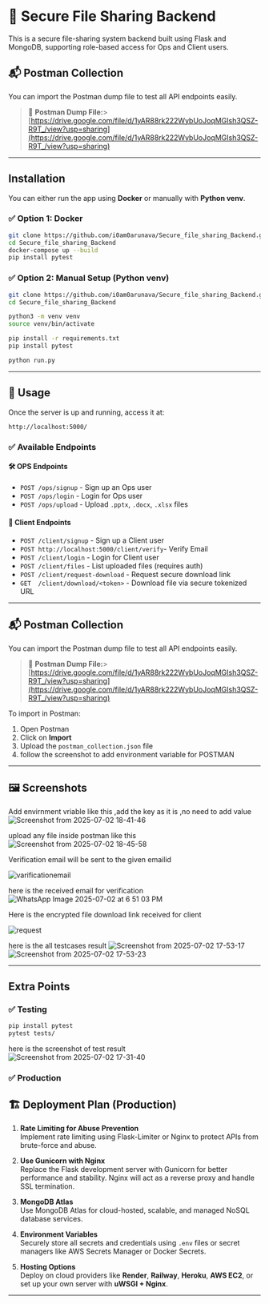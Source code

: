 # 🔐 Secure File Sharing Backend

This is a secure file-sharing system backend built using Flask and MongoDB, supporting role-based access for Ops and Client users.

## 📬 Postman Collection

You can import the Postman dump file to test all API endpoints easily.


> 📁 **Postman Dump File:**>
> [https://drive.google.com/file/d/1yAR88rk222WybUoJoqMGIsh3QSZ-R9T_/view?usp=sharing](https://drive.google.com/file/d/1yAR88rk222WybUoJoqMGIsh3QSZ-R9T_/view?usp=sharing)

---

## Installation

You can either run the app using **Docker** or manually with **Python venv**.

### ✅ Option 1: Docker

```bash
git clone https://github.com/i0am0arunava/Secure_file_sharing_Backend.git
cd Secure_file_sharing_Backend
docker-compose up --build
pip install pytest
```

### ✅ Option 2: Manual Setup (Python venv)

```bash
git clone https://github.com/i0am0arunava/Secure_file_sharing_Backend.git
cd Secure_file_sharing_Backend

python3 -m venv venv
source venv/bin/activate

pip install -r requirements.txt
pip install pytest

python run.py
```

---

## 📌 Usage

Once the server is up and running, access it at:

```
http://localhost:5000/
```

### ✅ Available Endpoints

#### 🛠️ OPS Endpoints
- `POST /ops/signup` - Sign up an Ops user
- `POST /ops/login` - Login for Ops user
- `POST /ops/upload` - Upload `.pptx`, `.docx`, `.xlsx` files

#### 👤 Client Endpoints
- `POST /client/signup` - Sign up a Client user
- `POST http://localhost:5000/client/verify`- Verify Email
- `POST /client/login` - Login for Client user
- `POST /client/files` - List uploaded files (requires auth)
- `POST /client/request-download` - Request secure download link
- `GET  /client/download/<token>` - Download file via secure tokenized URL

---

## 📬 Postman Collection

You can import the Postman dump file to test all API endpoints easily.


> 📁 **Postman Dump File:**>
> [https://drive.google.com/file/d/1yAR88rk222WybUoJoqMGIsh3QSZ-R9T_/view?usp=sharing](https://drive.google.com/file/d/1yAR88rk222WybUoJoqMGIsh3QSZ-R9T_/view?usp=sharing)

To import in Postman:
1. Open Postman
2. Click on **Import**
3. Upload the `postman_collection.json` file
4. follow the screenshot to add environment variable for POSTMAN

---

## 🖼️ Screenshots

Add envirnment vriable like this ,add the key as it is ,no need to add value 
![Screenshot from 2025-07-02 18-41-46](https://github.com/user-attachments/assets/9c84b50d-23be-4c25-927b-22e3f3fbfd39)


upload any file inside postman like this 
![Screenshot from 2025-07-02 18-45-58](https://github.com/user-attachments/assets/9f5c0b74-6a4c-42a2-9e27-9884068214bd)

Verification email will be sent to the given emailid

![varificationemail](https://github.com/user-attachments/assets/550c0f62-445a-427d-bd7d-8a0743885083)

here is the received email for verification 
![WhatsApp Image 2025-07-02 at 6 51 03 PM](https://github.com/user-attachments/assets/a3637e89-1c35-459e-a4ad-259e718caa01)

Here is the encrypted file download link received for client

![request](https://github.com/user-attachments/assets/fed1d449-f566-4104-adbd-5f0402f984f3)

here is the all testcases result
![Screenshot from 2025-07-02 17-53-17](https://github.com/user-attachments/assets/e45c2da2-f63c-4a5b-ae11-0773f64aeb23)
![Screenshot from 2025-07-02 17-53-23](https://github.com/user-attachments/assets/4f2d55eb-ce4f-488b-8d8a-13409c651614)




---

## Extra Points

### ✅ Testing

```bash
pip install pytest
pytest tests/
```
here is the screenshot of test result 
![Screenshot from 2025-07-02 17-31-40](https://github.com/user-attachments/assets/c024ebfb-a03f-4f01-83e0-1c5a601449b4)






### ✅ Production
## 🏗️ Deployment Plan (Production)

1. **Rate Limiting for Abuse Prevention**  
   Implement rate limiting using Flask-Limiter or Nginx to protect APIs from brute-force and abuse.

2. **Use Gunicorn with Nginx**  
   Replace the Flask development server with Gunicorn for better performance and stability. Nginx will act as a reverse proxy and handle SSL termination.

3. **MongoDB Atlas**  
   Use MongoDB Atlas for cloud-hosted, scalable, and managed NoSQL database services.

4. **Environment Variables**  
   Securely store all secrets and credentials using `.env` files or secret managers like AWS Secrets Manager or Docker Secrets.

5. **Hosting Options**  
   Deploy on cloud providers like **Render**, **Railway**, **Heroku**, **AWS EC2**, or set up your own server with **uWSGI + Nginx**.







---
